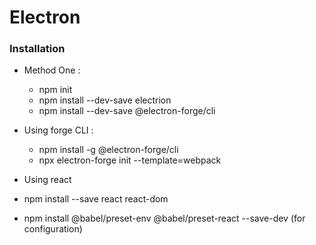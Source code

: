 # Electron

### Installation 
* Method One : 
  * npm init 
  * npm install --dev-save electrion
  * npm install --dev-save @electron-forge/cli

* Using forge CLI : 
  * npm install -g @electron-forge/cli
  * npx electron-forge init --template=webpack


* Using react
 * npm install --save react react-dom
 * npm install @babel/preset-env @babel/preset-react --save-dev (for configuration)
